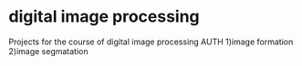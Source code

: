 # digital image processing
 Projects for the course of digital image processing AUTH
1)image formation
2)image segmatation
